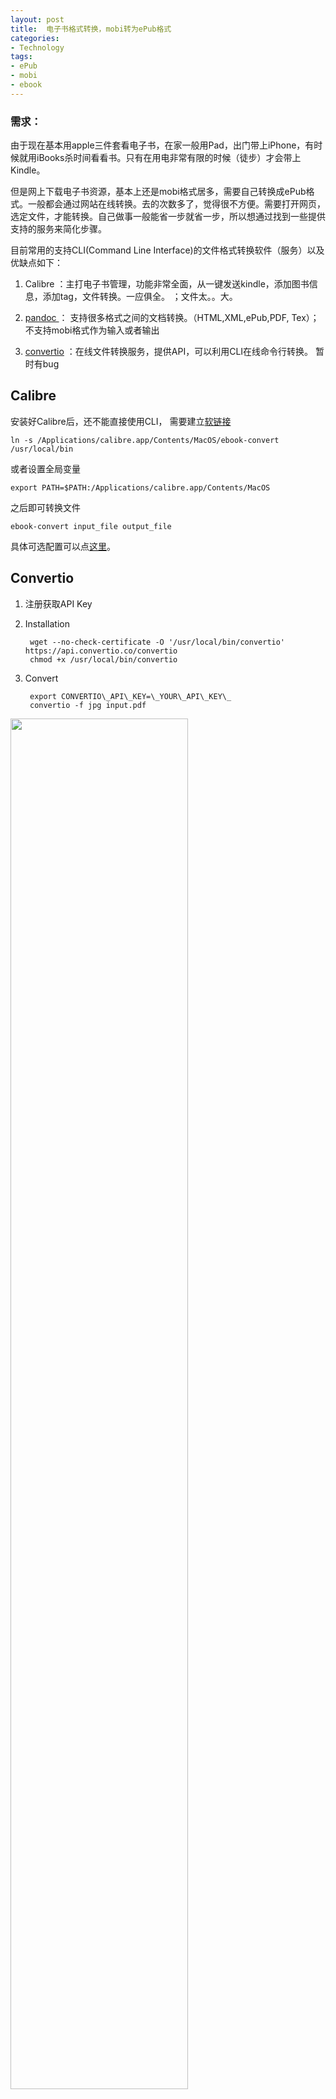 ```yaml
---
layout: post
title:  电子书格式转换，mobi转为ePub格式
categories:
- Technology 
tags:
- ePub
- mobi
- ebook
---
```



### 需求：

由于现在基本用apple三件套看电子书，在家一般用Pad，出门带上iPhone，有时候就用iBooks杀时间看看书。只有在用电非常有限的时候（徒步）才会带上Kindle。

但是网上下载电子书资源，基本上还是mobi格式居多，需要自己转换成ePub格式。一般都会通过网站在线转换。去的次数多了，觉得很不方便。需要打开网页，选定文件，才能转换。自己做事一般能省一步就省一步，所以想通过找到一些提供支持的服务来简化步骤。

 <!--more-->

目前常用的支持CLI(Command Line Interface)的文件格式转换软件（服务）以及优缺点如下：
1. Calibre ：主打电子书管理，功能非常全面，从一键发送kindle，添加图书信息，添加tag，文件转换。一应俱全。 ；文件太。。大。

2. [pandoc ][1]： 支持很多格式之间的文档转换。（HTML,XML,ePub,PDF, Tex）；不支持mobi格式作为输入或者输出

3. [convertio][2] ：在线文件转换服务，提供API，可以利用CLI在线命令行转换。  暂时有bug



## Calibre
安装好Calibre后，还不能直接使用CLI，
需要建立[软链接][3]

	ln -s /Applications/calibre.app/Contents/MacOS/ebook-convert /usr/local/bin

或者设置全局变量

	export PATH=$PATH:/Applications/calibre.app/Contents/MacOS

之后即可转换文件

	ebook-convert input_file output_file

具体可选配置可以点[这里][4]。



## Convertio

1. 注册获取API Key

2. Installation

		wget --no-check-certificate -O '/usr/local/bin/convertio' https://api.convertio.co/convertio
		chmod +x /usr/local/bin/convertio

3. Convert

		export CONVERTIO\_API\_KEY=\_YOUR\_API\_KEY\_
		convertio -f jpg input.pdf


<img src="http://7xo4c2.com1.z0.glb.clouddn.com/convertio.jpeg" alter="convertio" width="75%">

在这一点上，Kindle做的很好，不但有相关的服务，还有KindleGen这样的软件，可以直接利用CLI将不同格式文件转化为mobi格式。


[1]:	http://pandoc.org/
[2]:	https://convertio.co/zh/cli/
[3]:	https://github.com/GitbookIO/gitbook/issues/333
[4]:	https://manual.calibre-ebook.com/generated/en/cli-index.html#